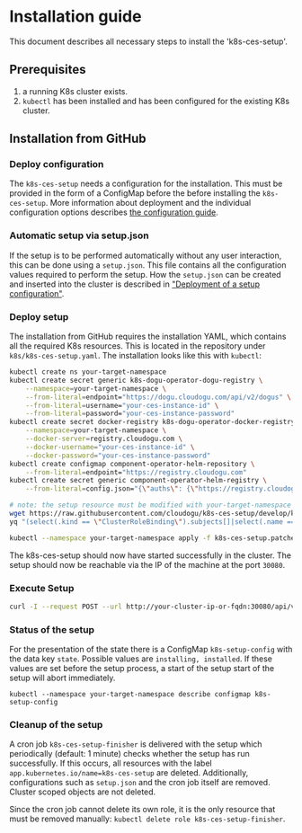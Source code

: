 # Installation guide

This document describes all necessary steps to install the 'k8s-ces-setup'.

## Prerequisites

1. a running K8s cluster exists.
2. `kubectl` has been installed and has been configured for the existing K8s cluster.

## Installation from GitHub

### Deploy configuration

The `k8s-ces-setup` needs a configuration for the installation. This must be provided in the form of a ConfigMap before the
before installing the `k8s-ces-setup`. More information about deployment and the individual
configuration options describes [the configuration guide](configuration_guide_en.md).

### Automatic setup via setup.json

If the setup is to be performed automatically without any user interaction, this can be done using a `setup.json`.
This file contains all the configuration values required to perform the setup. How the `setup.json` can be created and
inserted into the cluster is described in ["Deployment of a setup configuration"](custom_setup_configuration_en.md).

### Deploy setup

The installation from GitHub requires the installation YAML, which contains all the required K8s resources. This is located
in the repository under `k8s/k8s-ces-setup.yaml`. The installation looks like this with `kubectl`:

```bash
kubectl create ns your-target-namespace
kubectl create secret generic k8s-dogu-operator-dogu-registry \
    --namespace=your-target-namespace \
    --from-literal=endpoint="https://dogu.cloudogu.com/api/v2/dogus" \
    --from-literal=username="your-ces-instance-id" \
    --from-literal=password="your-ces-instance-password"
kubectl create secret docker-registry k8s-dogu-operator-docker-registry \
    --namespace=your-target-namespace \
    --docker-server=registry.cloudogu.com \
    --docker-username="your-ces-instance-id" \
    --docker-password="your-ces-instance-password"
kubectl create configmap component-operator-helm-repository \
    --from-literal=endpoint="https://registry.cloudogu.com"
kubectl create secret generic component-operator-helm-registry \
    --from-literal=config.json="{\"auths\": {\"https://registry.cloudogu.com\": {\"auth\": \"$(printf "%s:%s" "your-ces-instance-id" "your-ces-instance-password" | base64)\"}}}"

# note: the setup resource must be modified with your-target-namespace
wget https://raw.githubusercontent.com/cloudogu/k8s-ces-setup/develop/k8s/k8s-ces-setup.yaml
yq "(select(.kind == \"ClusterRoleBinding\").subjects[]|select(.name == \"k8s-ces-setup\")).namespace=\"your-target-namespace\"" k8s-ces-setup.yaml > k8s-ces-setup.patched.yaml

kubectl --namespace your-target-namespace apply -f k8s-ces-setup.patched.yaml
```

The k8s-ces-setup should now have started successfully in the cluster. The setup should now be reachable via the IP of the machine at
the port `30080`.

### Execute Setup

```bash
curl -I --request POST --url http://your-cluster-ip-or-fqdn:30080/api/v1/setup
```

### Status of the setup

For the presentation of the state there is a ConfigMap `k8s-setup-config` with the data key
`state`. Possible values are `installing, installed`. If these values are set before the setup process, a start of the setup
start of the setup will abort immediately.

`kubectl --namespace your-target-namespace describe configmap k8s-setup-config`

### Cleanup of the setup

A cron job `k8s-ces-setup-finisher` is delivered with the setup which periodically (default: 1 minute) checks whether the setup has run successfully.
If this occurs, all resources with the label `app.kubernetes.io/name=k8s-ces-setup` are deleted.
Additionally, configurations such as `setup.json` and the cron job itself are removed. Cluster scoped objects are not deleted.

Since the cron job cannot delete its own role, it is the only resource that must be removed manually:
`kubectl delete role k8s-ces-setup-finisher`.
